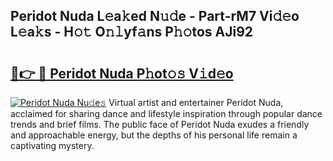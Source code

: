## Peridot Nuda L𝚎a𝚔ed N𝚞𝚍e - Part-rM7 Vi𝚍𝚎o L𝚎a𝚔s - H𝚘𝚝 O𝚗𝚕yf𝚊ns P𝚑𝚘tos AJi92

# <h2><a href="http://kf8m4k.oniu.top/?m=Peridot+Nuda">🔗👉 🔴 Peridot Nuda P𝚑ot𝚘𝚜 V𝚒d𝚎o</a></h2>

[![Peridot Nuda Nu𝚍e𝚜](https://i.imgur.com/0qMVB7G.gif)](http://kf8m4k.oniu.top/?m=Peridot+Nuda)
Virtual artist and entertainer Peridot Nuda, acclaimed for sharing dance and lifestyle inspiration through popular dance trends and brief films. The public face of Peridot Nuda exudes a friendly and approachable energy, but the depths of his personal life remain a captivating mystery.  
